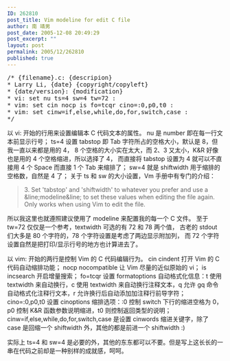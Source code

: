 ```yaml
---
ID: 262810
post_title: Vim modeline for edit C file
author: 南 靖男
post_date: 2005-12-08 20:49:29
post_excerpt: ""
layout: post
permalink: 2005/12/262810
published: true
---
```

<pre>/* {filename}.c: {descripion}
* Larry Li, {date} {copyright/copyleft}
* {date/version}: {modification}
* vi: set nu ts=4 sw=4 tw=72 :
* vim: set cin nocp is fo=tcqr cino=:0,p0,t0 :
* vim: set cinw=if,else,while,do,for,switch,case :
*/</pre>
以 vi: 开始的行用来设置编辑本 C 代码文本的属性。
nu 是 number 即在每一行文本前显示行号；
ts=4 设置 tabstop 即 Tab 字符所占的空格大小，默认是 8，但我一直以来都是用的 4，
8 个空格的大小实在太大，而 2、3 又太小，K&amp;R 好像也是用的 4 个空格缩进，所以选择了 4，
而直接将 tabstop 设置为 4 就可以不直接用 4 个 Space 而直接 1 个 Tab 来缩排了；
sw=4 就是 shiftwidth 用于缩排的空格数，自然是 4 了；
关于 ts 和 sw 的大小设置，Vm 手册中有专门的介绍：
<!--more-->
<blockquote>	3. Set 'tabstop' and 'shiftwidth' to whatever you prefer and use a
&amp;line;modeline&amp;line; to set these values when editing the file again.	Only
works when using Vim to edit the file.</blockquote>
所以我这里也就遵照建议使用了 modeline 来配置我的每一个 C 文件。
至于 tw=72 仅仅是一个参考，textwidth 可选的有 72 和 78 两个值，
古老的 stdout 们大多是 80 个字符的，78 个字符设置是考虑了两边显示附加列，
而 72 个字符设置自然是把打印/显示行号的地方也计算进去了。

以 vim: 开始的两行是控制 Vim 的 C 代码编辑行为。
cin cindent 打开 Vim 的 C 代码自动缩排功能；
nocp nocompatible 让 Vim 尽量的近似原始的 vi；
is incsearch 开启增量搜索；
fo=tcqr 设置 formatoptions 自动格式化信息：t 使用 textwidth 来自动换行，c 使用 textwidth 来自动换行注释文本，q 允许 gq 命令自动格式化注释行文本，r 允许换行后自动添加加注释行前导字符；
cino=:0,p0,t0 设置 cinoptions 缩排选项：:0 控制 switch 下行的缩进空格为 0，p0 控制 K&amp;R 函数参数说明缩进，t0 则控制返回类型的说明；
cinw=if,else,while,do,for,switch,case 是设置 cinwords 缩进关键字，除了 case 是回缩一个 shiftwidth 外，其他的都是前进一个 shiftwidth :)

实际上 ts=4 和 sw=4 是必要的外，其他的东东都可以不要。但是写上这长长的一串在代码之前却是一种别样的成就感，呵呵。